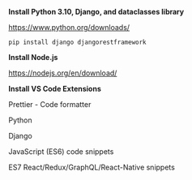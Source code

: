 **Install Python 3.10, Django, and dataclasses library**

https://www.python.org/downloads/

`pip install django djangorestframework`

**Install Node.js**

https://nodejs.org/en/download/

**Install VS Code Extensions**

Prettier - Code formatter

Python

Django

JavaScript (ES6) code snippets

ES7 React/Redux/GraphQL/React-Native snippets

